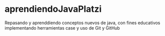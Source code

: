 # aprendiendoJavaPlatzi
Repasando y aprenddiendo conceptos nuevos de java, con fines educativos implementando herramientas case y uso de Git y GitHub
